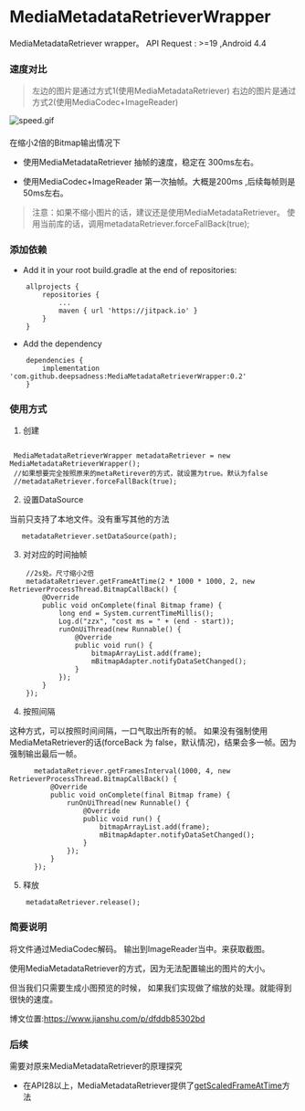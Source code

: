 # MediaMetadataRetrieverWrapper
MediaMetadataRetriever wrapper。
API Request : >=19 ,Android 4.4

### 速度对比

> 左边的图片是通过方式1(使用MediaMetadataRetriever)
> 右边的图片是通过方式2(使用MediaCodec+ImageReader)

![speed.gif](https://upload-images.jianshu.io/upload_images/1877190-043e610b38a54051.gif?imageMogr2/auto-orient/strip)

####
在缩小2倍的Bitmap输出情况下
- 使用MediaMetadataRetriever
抽帧的速度，稳定在 300ms左右。

- 使用MediaCodec+ImageReader
第一次抽帧。大概是200ms ,后续每帧则是50ms左右。

> 注意：如果不缩小图片的话，建议还是使用MediaMetadataRetriever。
> 使用当前库的话，调用metadataRetriever.forceFallBack(true);

### 添加依赖

- Add it in your root build.gradle at the end of repositories:

```
    allprojects {
    	repositories {
    		...
    		maven { url 'https://jitpack.io' }
    	}
    }
```

- Add the dependency

```
    dependencies {
        implementation 'com.github.deepsadness:MediaMetadataRetrieverWrapper:0.2'
    }

```

### 使用方式

1. 创建
```

 MediaMetadataRetrieverWrapper metadataRetriever = new MediaMetadataRetrieverWrapper();
 //如果想要完全按照原来的metaRetirever的方式，就设置为true。默认为false
 //metadataRetriever.forceFallBack(true);

```

2. 设置DataSource

当前只支持了本地文件。没有重写其他的方法
```
   metadataRetriever.setDataSource(path);

```

3. 对对应的时间抽帧

```
    //2s处。尺寸缩小2倍
    metadataRetriever.getFrameAtTime(2 * 1000 * 1000, 2, new RetrieverProcessThread.BitmapCallBack() {
        @Override
        public void onComplete(final Bitmap frame) {
            long end = System.currentTimeMillis();
            Log.d("zzx", "cost ms = " + (end - start));
            runOnUiThread(new Runnable() {
                @Override
                public void run() {
                    bitmapArrayList.add(frame);
                    mBitmapAdapter.notifyDataSetChanged();
                }
            });
        }
    });
```

4. 按照间隔

这种方式，可以按照时间间隔，一口气取出所有的帧。
如果没有强制使用MediaMetaRetriever的话(forceBack 为 false，默认情况)，结果会多一帧。因为强制输出最后一帧。
```
      metadataRetriever.getFramesInterval(1000, 4, new RetrieverProcessThread.BitmapCallBack() {
          @Override
          public void onComplete(final Bitmap frame) {
              runOnUiThread(new Runnable() {
                  @Override
                  public void run() {
                      bitmapArrayList.add(frame);
                      mBitmapAdapter.notifyDataSetChanged();
                  }
              });
          }
      });

```

5. 释放
```
    metadataRetriever.release();
```

### 简要说明

将文件通过MediaCodec解码。
输出到ImageReader当中。来获取截图。

使用MediaMetadataRetriever的方式，因为无法配置输出的图片的大小。

但当我们只需要生成小图预览的时候，
如果我们实现做了缩放的处理。就能得到很快的速度。

博文位置:https://www.jianshu.com/p/dfddb85302bd

### 后续
需要对原来MediaMetadataRetriever的原理探究

- 在API28以上，MediaMetadataRetriever提供了[getScaledFrameAtTime](https://developer.android.com/reference/android/media/MediaMetadataRetriever#getScaledFrameAtTime(long,%20int,%20int,%20int))方法
